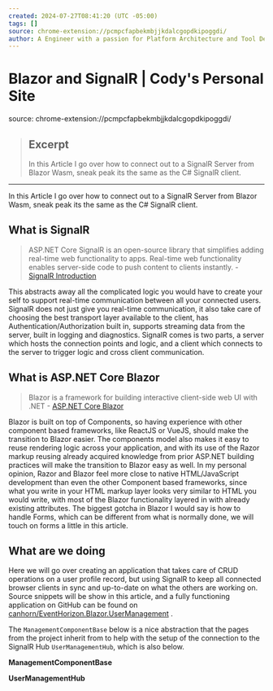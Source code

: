 ```yaml
---
created: 2024-07-27T08:41:20 (UTC -05:00)
tags: []
source: chrome-extension://pcmpcfapbekmbjjkdalcgopdkipoggdi/
author: A Engineer with a passion for Platform Architecture and Tool Development.
---
```


# Blazor and SignalR | Cody's Personal Site

source: chrome-extension://pcmpcfapbekmbjjkdalcgopdkipoggdi/

> ## Excerpt
> In this Article I go over how to connect out to a SignalR Server from Blazor Wasm, sneak peak its the same as the C# SignalR client.

---
In this Article I go over how to connect out to a SignalR Server from Blazor Wasm, sneak peak its the same as the C# SignalR client.

## What is SignalR

> ASP.NET Core SignalR is an open-source library that simplifies adding real-time web functionality to apps. Real-time web functionality enables server-side code to push content to clients instantly. - [SignalR Introduction](https://docs.microsoft.com/en-us/aspnet/core/signalr/introduction?view=aspnetcore-5.0)

This abstracts away all the complicated logic you would have to create your self to support real-time communication between all your connected users. SignalR does not just give you real-time communication, it also take care of choosing the best transport layer available to the client, has Authentication/Authorization built in, supports streaming data from the server, built in logging and diagnostics. SignalR comes is two parts, a server which hosts the connection points and logic, and a client which connects to the server to trigger logic and cross client communication.

## What is ASP.NET Core Blazor

> Blazor is a framework for building interactive client-side web UI with .NET - [ASP.NET Core Blazor](https://docs.microsoft.com/en-us/aspnet/core/blazor/?view=aspnetcore-5.0)

Blazor is built on top of Components, so having experience with other component based frameworks, like ReactJS or VueJS, should make the transition to Blazor easier. The components model also makes it easy to reuse rendering logic across your application, and with its use of the Razor markup reusing already acquired knowledge from prior ASP.NET building practices will make the transition to Blazor easy as well. In my personal opinion, Razor and Blazor feel more close to native HTML/JavaScript development than even the other Component based frameworks, since what you write in your HTML markup layer looks very similar to HTML you would write, with most of the Blazor functionality layered in with already existing attributes. The biggest gotcha in Blazor I would say is how to handle Forms, which can be different from what is normally done, we will touch on forms a little in this article.

## What are we doing

Here we will go over creating an application that takes care of CRUD operations on a user profile record, but using SignalR to keep all connected browser clients in sync and up-to-date on what the others are working on. Source snippets will be show in this article, and a fully functioning application on GitHub can be found on [canhorn/EventHorizon.Blazor.UserManagement](https://github.com/canhorn/EventHorizon.Blazor.UserManagement "A fully functioning example project using SignalR and Blazor to create a Real-Time Application.") .

The `ManagementComponentBase` below is a nice abstraction that the pages from the project inherit from to help with the setup of the connection to the SignalR Hub `UserManagementHub`, which is also below.

**ManagementComponentBase**

**UserManagementHub**
